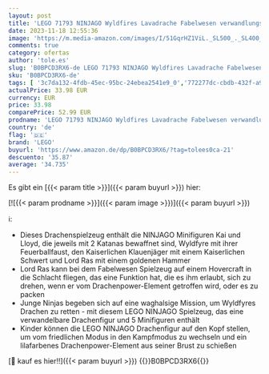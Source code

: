 ```yaml
---
layout: post
title: 'LEGO 71793 NINJAGO Wyldfires Lavadrache Fabelwesen verwandlungsfähiges Spielzeug  Drachen-Serie Set mit Einer Drachenfigur und Kai & Lloyd Minifiguren'
date: 2023-11-18 12:55:36
image: 'https://m.media-amazon.com/images/I/51GqrHZ1ViL._SL500_._SL400_.jpg'
comments: true
category: ofertas
author: 'tole.es'
slug: 'B0BPCD3RX6-de LEGO 71793 NINJAGO Wyldfires Lavadrache Fabelwesen...'
sku: 'B0BPCD3RX6-de'
tags: [ '3c7da132-4fdb-45ec-95bc-24ebea2541e9_0','772277dc-cbdb-432f-a915-25a321e9ed8c_0','772277dc-cbdb-432f-a915-25a321e9ed8c_4401','Arborist Merchandising Root','Bauen & Konstruktion Spielzeugfiguren','Bauspielzeug & Konstruktionsspielzeug','Bauspielzeugsets','Bereit für den Schulanfang','Best Selling','Custom Stores','LEGO','Selektion1','Self Service','Special Features Stores','Spiele, Spielzeug und Sammlerstücke für große Kinder','Spielzeug','Stores','e26659c6-d1cd-45cb-800b-2f9b432b8572_0','e26659c6-d1cd-45cb-800b-2f9b432b8572_5901','lego','​Bücher','🇩🇪', ]
actualPrice: 33.98 EUR
currency: EUR
price: 33.98
comparePrice: 52.99 EUR
prodname: 'LEGO 71793 NINJAGO Wyldfires Lavadrache Fabelwesen verwandlungsfähiges Spielzeug  Drachen-Serie Set mit Einer Drachenfigur und Kai & Lloyd Minifiguren'
country: 'de'
flag: '🇩🇪'
brand: 'LEGO'
buyurl: 'https://www.amazon.de/dp/B0BPCD3RX6/?tag=tolees0ca-21'
descuento: '35.87'
average: '34.735'
---
```


Es gibt ein [{{< param title >}}]({{< param buyurl >}}) hier:

[![{{< param prodname >}}]({{< param image >}})]({{< param buyurl >}})

ℹ️:

- Dieses Drachenspielzeug enthält die NINJAGO Minifiguren Kai und Lloyd, die jeweils mit 2 Katanas bewaffnet sind, Wyldfyre mit ihrer Feuerballfaust, den Kaiserlichen Klauenjäger mit einem Kaiserlichen Schwert und Lord Ras mit einem goldenen Hammer
- Lord Ras kann bei dem Fabelwesen Spielzeug auf einem Hovercraft in die Schlacht fliegen, das eine Funktion hat, die es ihm erlaubt, sich zu drehen, wenn er vom Drachenpower-Element getroffen wird, oder es zu packen
- Junge Ninjas begeben sich auf eine waghalsige Mission, um Wyldfyres Drachen zu retten - mit diesem LEGO NINJAGO Spielzeug, das eine verwandelbare Drachenfigur und 5 Minifiguren enthält
- Kinder können die LEGO NINJAGO Drachenfigur auf den Kopf stellen, um vom friedlichen Modus in den Kampfmodus zu wechseln und ein lilafarbenes Drachenpower-Element aus seiner Brust zu schießen

[🛒 kauf es hier!!]({{< param buyurl >}})
{{<world>}}B0BPCD3RX6{{</world>}}
